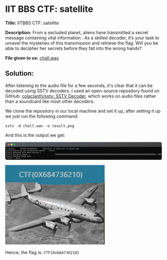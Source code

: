 # IIT BBS CTF: satellite
**Title:** IITBBS CTF: satellite

**Description:** From a secluded planet, aliens have transmitted a secret message containing vital information . As a skilled decoder, it’s your task to unravel the mysteries of this transmission and retrieve the flag. Will you be able to decipher her secrets before they fall into the wrong hands?

**File given to us:** [chall.wav](https://drive.google.com/file/d/1CM7TSidiiZ8X9xEKqxT7yl14jmTlsjMq/view?usp=sharing) 

## Solution: 
After listening to the audio file for a few seconds, it's clear that it can be decoded using SSTV decoders. I used an open-source repository found on GitHub: [colaclanth/sstv: SSTV Decoder](https://github.com/colaclanth/sstv), which works on audio files rather than a soundcard like most other decoders.

We clone the repository in our local machine and set it up, after setting it up we just run the following command: 

```
sstv -d chall.wav -o result.png
```

And this is the output we get:

![cmd.png](https://github.com/xtasy94/CTFW/blob/main/IIT%20BBS%20CTF/satellite/Files/cmd.png)


![result.png](https://github.com/xtasy94/CTFW/blob/main/IIT%20BBS%20CTF/satellite/Files/result.png)

Hence, the flag is: `CTF{0x684736210}`
